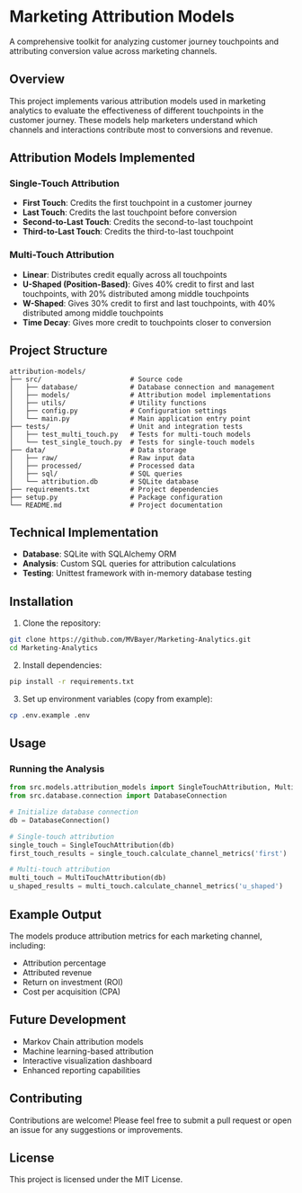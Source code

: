 # Marketing Attribution Models

A comprehensive toolkit for analyzing customer journey touchpoints and attributing conversion value across marketing channels.

## Overview

This project implements various attribution models used in marketing analytics to evaluate the effectiveness of different touchpoints in the customer journey. These models help marketers understand which channels and interactions contribute most to conversions and revenue.

## Attribution Models Implemented

### Single-Touch Attribution
* **First Touch**: Credits the first touchpoint in a customer journey
* **Last Touch**: Credits the last touchpoint before conversion
* **Second-to-Last Touch**: Credits the second-to-last touchpoint
* **Third-to-Last Touch**: Credits the third-to-last touchpoint

### Multi-Touch Attribution
* **Linear**: Distributes credit equally across all touchpoints
* **U-Shaped (Position-Based)**: Gives 40% credit to first and last touchpoints, with 20% distributed among middle touchpoints
* **W-Shaped**: Gives 30% credit to first and last touchpoints, with 40% distributed among middle touchpoints
* **Time Decay**: Gives more credit to touchpoints closer to conversion

## Project Structure

```
attribution-models/
├── src/                      # Source code
│   ├── database/             # Database connection and management
│   ├── models/               # Attribution model implementations
│   ├── utils/                # Utility functions
│   ├── config.py             # Configuration settings
│   └── main.py               # Main application entry point
├── tests/                    # Unit and integration tests
│   ├── test_multi_touch.py   # Tests for multi-touch models
│   └── test_single_touch.py  # Tests for single-touch models
├── data/                     # Data storage
│   ├── raw/                  # Raw input data
│   ├── processed/            # Processed data
│   ├── sql/                  # SQL queries
│   └── attribution.db        # SQLite database
├── requirements.txt          # Project dependencies
├── setup.py                  # Package configuration
└── README.md                 # Project documentation
```

## Technical Implementation

* **Database**: SQLite with SQLAlchemy ORM
* **Analysis**: Custom SQL queries for attribution calculations
* **Testing**: Unittest framework with in-memory database testing

## Installation

1. Clone the repository:
```bash
git clone https://github.com/MVBayer/Marketing-Analytics.git
cd Marketing-Analytics
```

2. Install dependencies:
```bash
pip install -r requirements.txt
```

3. Set up environment variables (copy from example):
```bash
cp .env.example .env
```

## Usage

### Running the Analysis

```python
from src.models.attribution_models import SingleTouchAttribution, MultiTouchAttribution
from src.database.connection import DatabaseConnection

# Initialize database connection
db = DatabaseConnection()

# Single-touch attribution
single_touch = SingleTouchAttribution(db)
first_touch_results = single_touch.calculate_channel_metrics('first')

# Multi-touch attribution
multi_touch = MultiTouchAttribution(db)
u_shaped_results = multi_touch.calculate_channel_metrics('u_shaped')
```

## Example Output

The models produce attribution metrics for each marketing channel, including:
* Attribution percentage
* Attributed revenue
* Return on investment (ROI)
* Cost per acquisition (CPA)

## Future Development

* Markov Chain attribution models
* Machine learning-based attribution
* Interactive visualization dashboard
* Enhanced reporting capabilities

## Contributing

Contributions are welcome! Please feel free to submit a pull request or open an issue for any suggestions or improvements.

## License

This project is licensed under the MIT License.
```


